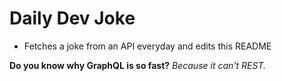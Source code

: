 
# Daily Dev Joke

- Fetches a joke from an API everyday and edits this README

**Do you know why GraphQL is so fast?**
*Because it can't REST.*
